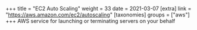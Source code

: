+++
title = "EC2 Auto Scaling"
weight = 33
date = 2021-03-07
[extra]
link = "https://aws.amazon.com/ec2/autoscaling"
[taxonomies]
groups = ["aws"]
+++
AWS service for launching or terminating servers on your behalf

